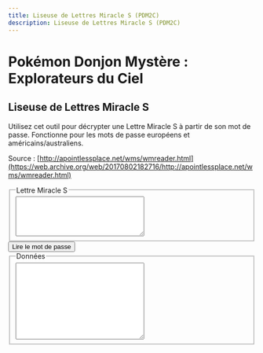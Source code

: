 ```yaml
---
title: Liseuse de Lettres Miracle S (PDM2C)
description: Liseuse de Lettres Miracle S (PDM2C)
---
```

# Pokémon Donjon Mystère : Explorateurs du Ciel
## Liseuse de Lettres Miracle S

Utilisez cet outil pour décrypter une Lettre Miracle S à partir de son mot de passe. Fonctionne pour les mots de passe européens et américains/australiens.

Source : [http://apointlessplace.net/wms/wmreader.html](https://web.archive.org/web/20170802182716/http://apointlessplace.net/wms/wmreader.html)

<script type="text/javascript" src="/assets/js/tools/PMD2S/wmutils.js"></script>
<script type="text/javascript" src="/assets/js/tools/PMD2S/wm.js"></script>
<script type="text/javascript" src="/assets/js/tools/PMD2S/sky_dungeon-fr.js"></script>
<script type="text/javascript" src="/assets/js/tools/PMD2S/sky_item-fr.js"></script>
<script type="text/javascript" src="/assets/js/tools/PMD2S/sky_poke-fr.js"></script>
<script type="text/javascript">
		// This is used in wm.js.
		function getOption(name) {
			switch(name) {
				default:
					return false;
				break;
			}
		}
		
		// Don't allow option setting on this page.
		function setOption(name, value) {
			return false;
		}
		
		function setError(text) {
			$('outputbox').value = text;
		}
		
		function doReadCode() {
			let mailString = WMSParser.sanitize($('inputbox').value);
			if(mailString.length != 34) {
				setError("La chaîne de caractères de la Lettre Miracle S semble invalide.");
				return false;
			}
			
			// Read and convert the string.
			let mailStringUser = prettyMailString(mailString, 2, 7);
			let descrambled = WMSParser.unscrambleString(mailString);
			let ebits = WMSParser.bytesToBits(descrambled);
			let dbits = WMSParser.decryptBitStream(ebits);
			let struct = WMSParser.bitsToStructure(dbits);
			
			let valid = false;
			let eu = false;
			// Does it validate?
			if(struct.checksum == WMSParser.calculateChecksum(dbits)) {
				valid = true;
			}
			else {
				// Try EU!
				descrambled = WMSParser.unscrambleString(mailString, WMSParser.byteSwapEU);
				ebits = WMSParser.bytesToBits(descrambled);
				dbits = WMSParser.decryptBitStream(ebits);
				struct = WMSParser.bitsToStructure(dbits);
				
				// Does it validate now?
				if(struct.checksum == WMSParser.calculateChecksum(dbits)) {
					valid = true;
					eu = true;
				}
			}
			
			if(!valid) {
				$('outputbox').value = "Ce code ne semble pas être valide.";
				return;
			}
			
			let output = "";
			
			// Validate some data.
			if(struct.mailType != 4) {
				setError("Désolé, ce mot de passe semble invalide. Je ne peux pas le lire.");
				return false;
			}
			
			/*
				Location: Beach Cave 1F
				Mission: Find Blue Gummi.
				Client: whoever
				Reward: Money + Whatever
				
				Wonder Mail S:
			*/
			
			// Build the Mission data (oh boy...).
			let missionName;
			let noClient = false;
			let noFloor = false;
			let noReward = false;
			switch(struct.missionType) {
				case 0: // Rescue client
					missionName = "Sauver " + getMonName(struct.client);
				break;
				
				case 1: // Rescue target
					missionName = "Sauver " + getMonName(struct.target);
				break;
				
				case 2: // Escort
					missionName = "Escorter " + getMonName(struct.client) + "jusqu'à " + getMonName(struct.target);
				break;
				
				case 3: // Explore
					switch(struct.missionSpecial) {
						case 1:
							missionName = "Explorer la Chambre Scellée avec " + getMonName(struct.client);
						break;
						
						case 2:
							missionName = "Explorer la Chambre Dorée avec " + getMonName(struct.client);
						break;
						
						case 3:
							missionName = "Explorer le nouveau donjon avec " + getMonName(struct.client);
						break;
						
						default:
							missionName = "Explorer avec " + getMonName(struct.client);
						break;
					}
				break;
				break;
				
				case 4: // Prospect
					missionName = "Prospecter l'objet " + getItemName(struct.targetItem) + " avec " + getMonName(struct.client);
				break;

				case 5: // Guide
					missionName = "Guider " + getMonName(struct.client);
				break;
				
				case 6: // Find item
					missionName = "Trouver " + getItemName(struct.targetItem);
				break;

				case 7: // Deliver item
					missionName = "Livrer " + getItemName(struct.targetItem);
				break;
				
				case 8: // Search
					missionName = "Chercher " + getMonName(struct.target ? struct.target : struct.client);
				break;

				case 9: // Outlaw - item
					missionName = "Prendre l'objet " + getItemName(struct.targetItem) + " à " + getMonName(struct.target);
					
					if(struct.missionSpecial == 1) {
						missionName += " (caché)";
					}
					else if(struct.missionSpecial == 2) {
						missionName += " (fuite)";
					}
				break;

				case 10: // Outlaw - kill
					missionName = "Arrêter " + getMonName(struct.target) + ".";
					
					if(struct.missionSpecial == 4) {
						missionName += " (Escorte de " + getMonName(struct.client) + ").";
					}
					else if(struct.missionSpecial == 5) {
						missionName += " (fuite)";
					}
					else if(struct.missionSpecial == 6) {
						missionName += " (Maison de monstres - étage spécial avec " + getMonName(struct.target) + " et " + getMonName(struct.target2) + ").";
					}
					else if(struct.missionSpecial == 7) {
						missionName += " (Maison de monstres).";
					}
				break;

				case 11: // Challenge
					// The fixed challenges 1-5 operate on client only. Challenge 0 operates on client and target/target2 (if nonzero).
					// target is preferred here, but target2 is checked anyway.
					if(struct.missionSpecial > 0 && struct.missionSpecial < 6) {
						missionName = "Battre " + getMonName(struct.client);
					}
					else if(struct.missionSpecial == 0 && (struct.target != 0 || struct.target2 != 0)) {
						let target = struct.target || struct.target2;
						missionName = "Battre " + getMonName(struct.client) + " et " + getMonName(target);
					}
					else {
						missionName = "Battre " + getMonName(struct.client);
					}
				break;
				
				case 12: // Treasure hunt
					missionName = "Trouver le trésor";
					noClient = true;
					noReward = true;
				break;
				
				case 14:
					missionName = "Débloquer un donjon des Sept Trésors";
					noFloor = true;
					noClient = true;
					noReward = true;
				break;

				default:
					missionName = "Type de mission inconnu " + struct.missionType + " (spécial = " + struct.missionSpecial + ")";
				break;
			}
			
			// Build the Client line.
			if(!noClient) {
				output += "Client : " + getMonName(struct.client) + "\n";
			}
			
			// Add the mission data.
			output += "Objectif : " + missionName + ".\n";
			
			// Build the location data, based on letiables in the mission data.
			let dungeon = getDungeonName(struct.dungeon);
			if(noFloor) {
				output += "Lieu : " + dungeon + "\n";
			}
			else {
				output += "Lieu : " + dungeon + " E. " + struct.floor + "\n";
			}
			
			// Build the Restrictions line.
			// multiple of 2: type restrict
			// non-multiple of 2: mon restrict
			if(struct.restriction == 0) {
				output += "Restriction : Aucune\n";
			}
			else if(struct.restrictionType == 1) {
				output += "Restriction : Avec " + (getMonName(struct.restriction)) + "\n";
			}
			else {
				let types = [
					0, "Normal", "Feu", "Eau", "Plante", "Electrik", "Glace", "Combat", "Poison",
					"Sol", "Vol", "Psy", "Insecte", "Roche", "Spectre", "Dragon", "Ténèbres", "Acier"
				];
				let restType = types[struct.restriction];
				if(!restType) {
					restType = "INCONNU";
				}
				output += "Restriction : Avec partenaire " + restType + "\n";
			}
			
			// Build the Reward line.
			if(!noReward) {
				let reward;
				switch(struct.rewardType) {
					case 0: // Money
						reward = "Argent";
					break;
					
					case 1: // Money + item
						reward = "Argent + " + getItemName(struct.reward);
					break;
					
					case 2: // Item
						reward = getItemName(struct.reward);
					break;

					case 3: // Item + Item
						reward = getItemName(struct.reward) + " + ??? (aléatoire)";
					break;

					case 4: // Random
						if(struct.reward) {
							reward = getItemName(struct.reward) + " + ??? (aléatoire)";
						}
						else {
							reward = "??? (aléatoire)";
						}
					break;

					case 5: // Egg
						reward = "Œuf";
					break;
					
					case 6: // Client joins
						reward = getMonName(struct.client) + " rejoint l'équipe";
					break;
					
					default:
						reward = "Type de récompense inconnu " + struct.rewardType;
					break;
				}
				output += "Récompense : " + reward + "\n";
			}
			
			// Add the code.
			output += "\nLettre Miracle S (" + (eu ? "EU" : "US/AU") + ") :\n" + mailStringUser;
			
			// Add warning
			if(struct.nullBits != 0)
				output = "ATTENTION ! Ce mot de passe n'a pas été correctement décrypté. Les données ci-dessous sont susceptibles d'être incorrectes.\n\n" + output;
			
			$('outputbox').value = output;
		}
</script>

<fieldset>
			<legend>Lettre Miracle S</legend>
			<textarea id="inputbox" rows="5" cols="30"></textarea>
</fieldset>
		
<input type="button" id="readBtn" value="Lire le mot de passe" onclick="doReadCode()" />
<fieldset>
			<legend>Données</legend>
			<textarea id="outputbox" rows="10" cols="30"></textarea>
</fieldset>